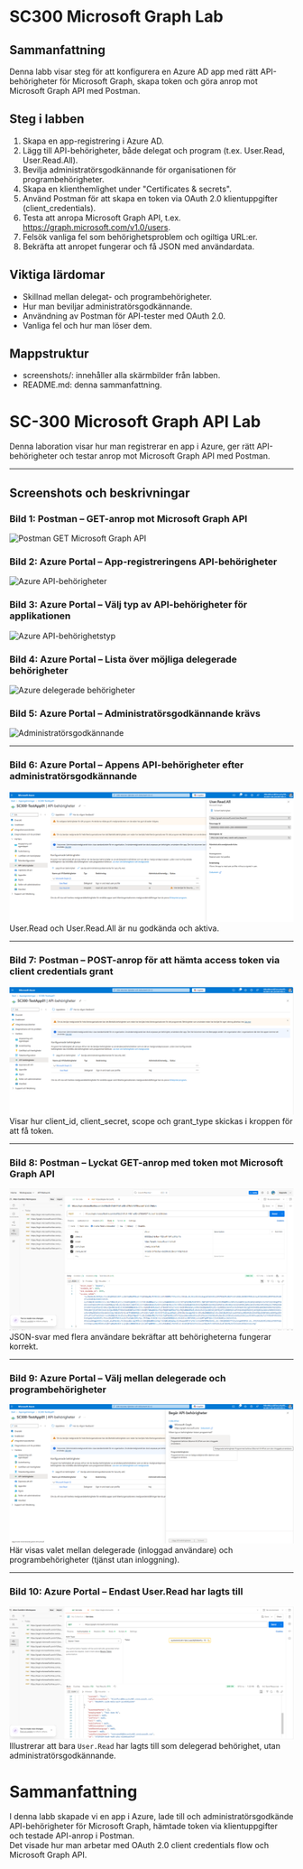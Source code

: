 # SC300 Microsoft Graph Lab

## Sammanfattning
Denna labb visar steg för att konfigurera en Azure AD app med rätt API-behörigheter för Microsoft Graph, 
skapa token och göra anrop mot Microsoft Graph API med Postman.

## Steg i labben

1. Skapa en app-registrering i Azure AD.
2. Lägg till API-behörigheter, både delegat och program (t.ex. User.Read, User.Read.All).
3. Bevilja administratörsgodkännande för organisationen för programbehörigheter.
4. Skapa en klienthemlighet under "Certificates & secrets".
5. Använd Postman för att skapa en token via OAuth 2.0 klientuppgifter (client_credentials).
6. Testa att anropa Microsoft Graph API, t.ex. https://graph.microsoft.com/v1.0/users.
7. Felsök vanliga fel som behörighetsproblem och ogiltiga URL:er.
8. Bekräfta att anropet fungerar och få JSON med användardata.

## Viktiga lärdomar
- Skillnad mellan delegat- och programbehörigheter.
- Hur man beviljar administratörsgodkännande.
- Användning av Postman för API-tester med OAuth 2.0.
- Vanliga fel och hur man löser dem.

## Mappstruktur
- screenshots/: innehåller alla skärmbilder från labben.
- README.md: denna sammanfattning.

# SC-300 Microsoft Graph API Lab

Denna laboration visar hur man registrerar en app i Azure, ger rätt API-behörigheter och testar anrop mot Microsoft Graph API med Postman.

---

## Screenshots och beskrivningar

### Bild 1: Postman – GET-anrop mot Microsoft Graph API
![Postman GET Microsoft Graph API](screenshots/3fc1dbe2-1b36-45d1-b8ee-36c0663e6736.png)

### Bild 2: Azure Portal – App-registreringens API-behörigheter
![Azure API-behörigheter](screenshots/9718d3c2-75d9-48e3-bd12-1cc4911bddbb.png)

### Bild 3: Azure Portal – Välj typ av API-behörigheter för applikationen
![Azure API-behörighetstyp](screenshots/355d7bea-1858-4716-ac8c-7f4e07598181.png)

### Bild 4: Azure Portal – Lista över möjliga delegerade behörigheter
![Azure delegerade behörigheter](screenshots/fd8ee184-d7c4-482a-bd87-ce04bac40da8.png)

### Bild 5: Azure Portal – Administratörsgodkännande krävs
![Administratörsgodkännande](screenshots/b7c13ca1-6745-4e42-b5a6-df7b25dd9571.png)



---

### Bild 6: Azure Portal – Appens API-behörigheter efter administratörsgodkännande
![Godkända API-behörigheter](screenshots/142614f1-ffdc-4beb-ab00-1c9bdf6b4bc2.png)  
User.Read och User.Read.All är nu godkända och aktiva.

---

### Bild 7: Postman – POST-anrop för att hämta access token via client credentials grant
![Postman token request](screenshots/7f25ea14-9053-410a-b03d-9d72b389ea4f.png)  
Visar hur client_id, client_secret, scope och grant_type skickas i kroppen för att få token.

---

### Bild 8: Postman – Lyckat GET-anrop med token mot Microsoft Graph API
![Postman lyckat API-anrop](screenshots/954a48d4-543d-4dbd-b920-36bfc5c53aa3.png)  
JSON-svar med flera användare bekräftar att behörigheterna fungerar korrekt.

---

### Bild 9: Azure Portal – Välj mellan delegerade och programbehörigheter
![API-behörighetstyper](screenshots/da613de3-e3fb-4682-8815-039c4ace9825.png)  
Här visas valet mellan delegerade (inloggad användare) och programbehörigheter (tjänst utan inloggning).

---

### Bild 10: Azure Portal – Endast User.Read har lagts till
![API-behörighet User.Read](screenshots/e930003a-7563-43de-ae40-793b8cf42e29.png)  
Illustrerar att bara `User.Read` har lagts till som delegerad behörighet, utan administratörsgodkännande.


# Sammanfattning

I denna labb skapade vi en app i Azure, lade till och administratörsgodkände API-behörigheter för Microsoft Graph, hämtade token via klientuppgifter och testade API-anrop i Postman.  
Det visade hur man arbetar med OAuth 2.0 client credentials flow och Microsoft Graph API.
